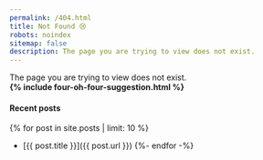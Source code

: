 ```yaml
---
permalink: /404.html
title: Not Found 😢
robots: noindex
sitemap: false
description: The page you are trying to view does not exist.
---
```


<div class="alert alert-primary lead text-center" role="alert">
  The page you are trying to view does not exist. <br />
  <strong>{% include four-oh-four-suggestion.html %}</strong>
</div>

#### Recent posts

{% for post in site.posts | limit: 10 %}
* [{{ post.title }}]({{ post.url }}) <!-- markdownlint-disable-line MD032 -->
{%- endfor -%}
